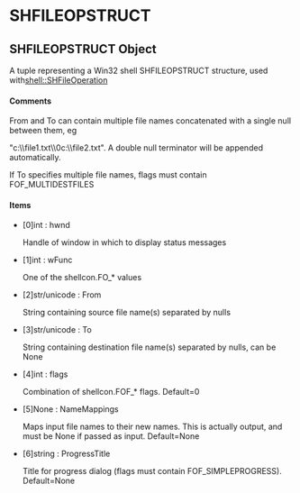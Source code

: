 # SHFILEOPSTRUCT

## SHFILEOPSTRUCT Object



A tuple representing a Win32 shell SHFILEOPSTRUCT structure, used with[shell::SHFileOperation](shell.md#shellshfileoperation)

#### Comments


From and To can contain multiple file names concatenated with a single null between them, eg 

"c:\\\\file1\.txt\\\\0c:\\\\file2\.txt"\.  A double null terminator will be appended automatically\. 

If To specifies multiple file names, flags must contain FOF\_MULTIDESTFILES

#### Items


  - \[0\]int : hwnd

    Handle of window in which to display status messages

  - \[1\]int : wFunc

    One of the shellcon\.FO\_\* values

  - \[2\]str/unicode : From

    String containing source file name\(s\) separated by nulls

  - \[3\]str/unicode : To

    String containing destination file name\(s\) separated by nulls, can be None

  - \[4\]int : flags

    Combination of shellcon\.FOF\_\* flags\. Default=0

  - \[5\]None : NameMappings

    Maps input file names to their new names\.  This is actually output, and must be None if passed as input\. Default=None

  - \[6\]string : ProgressTitle

    Title for progress dialog \(flags must contain FOF\_SIMPLEPROGRESS\)\. Default=None